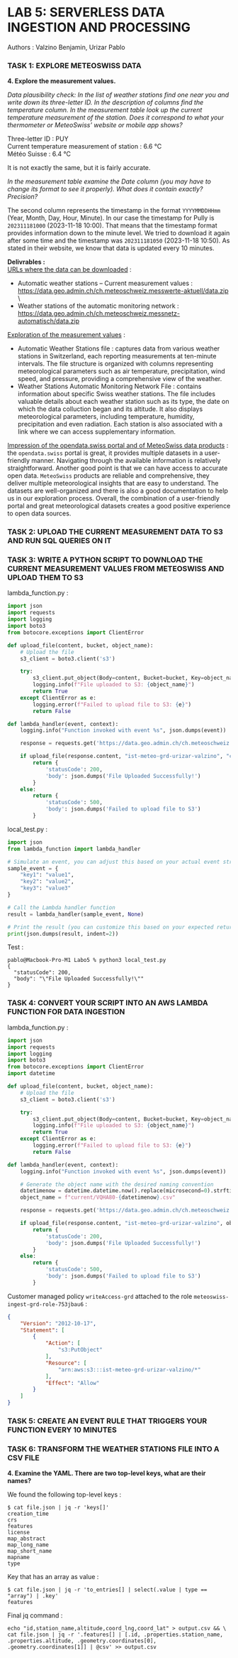 # LAB 5: SERVERLESS DATA INGESTION AND PROCESSING
Authors : Valzino Benjamin, Urizar Pablo

### TASK 1: EXPLORE METEOSWISS DATA

**4. Explore the measurement values.**

*Data plausibility check: In the list of weather stations find one near you and write down its three-letter ID. In the
description of columns find the temperature column. In the measurement table look up the current temperature
measurement of the station. Does it correspond to what your thermometer or MeteoSwiss’ website or mobile app shows?*

Three-letter ID : PUY\
Current temperature measurement of station : 6.6 °C\
Météo Suisse : 6.4 °C

It is not exactly the same, but it is fairly accurate.

*In the measurement table examine the Date column (you may have to change its format to see it properly). What does it
contain exactly? Precision?*

The second column represents the timestamp in the format `YYYYMMDDHHmm` (Year, Month, Day, Hour, Minute).
In our case the timestamp for Pully is `202311181000` (2023-11-18 10:00). That means that the timestamp format provides
information down to the minute level. We tried to download it again after some time and the timestamp was
`202311181050` (2023-11-18 10:50). As stated in their website, we know that data is updated every 10 minutes.

**Delivrables :**\
<ins>URLs where the data can be downloaded</ins> :
- Automatic weather stations – Current measurement values : https://data.geo.admin.ch/ch.meteoschweiz.messwerte-aktuell/data.zip \
- Weather stations of the automatic monitoring network : https://data.geo.admin.ch/ch.meteoschweiz.messnetz-automatisch/data.zip

<ins>Exploration of the measurement values</ins> :
- Automatic Weather Stations file : captures data from various weather stations in Switzerland, each reporting
measurements at ten-minute intervals. The file structure is organized with columns representing meteorological
parameters such as air temperature, precipitation, wind speed, and pressure, providing a comprehensive view of the
weather.
- Weather Stations Automatic Monitoring Network File : contains information about specific Swiss weather stations. The
file includes valuable details about each weather station such as its type, the date on which the data colluction began
and its altitude. It also displays meteorological parameters, including temperature, humidity, precipitation and even
radiation. Each station is also associated with a link where we can access supplementary information.

<ins>Impression of the opendata.swiss portal and of MeteoSwiss data products</ins> : the `opendata.swiss` portal is
great, it provides multiple datasets in a user-friendly manner. Navigating through the available information is
relatively straightforward. Another good point is that we can have access to accurate open data. `MeteoSwiss` products
are reliable and comprehensive, they deliver multiple meteorological insights that are easy to understand. The datasets
are well-organized and there is also a good documentation to help us in our exploration process. Overall, the
combination of a user-friendly portal and great meteorological datasets creates a good positive experience to open data
sources.

### TASK 2: UPLOAD THE CURRENT MEASUREMENT DATA TO S3 AND RUN SQL QUERIES ON IT

### TASK 3: WRITE A PYTHON SCRIPT TO DOWNLOAD THE CURRENT MEASUREMENT VALUES FROM METEOSWISS AND UPLOAD THEM TO S3

lambda_function.py :
```python
import json
import requests
import logging
import boto3
from botocore.exceptions import ClientError

def upload_file(content, bucket, object_name):
    # Upload the file
    s3_client = boto3.client('s3')

    try:
        s3_client.put_object(Body=content, Bucket=bucket, Key=object_name)
        logging.info(f"File uploaded to S3: {object_name}")
        return True
    except ClientError as e:
        logging.error(f"Failed to upload file to S3: {e}")
        return False

def lambda_handler(event, context):
    logging.info("Function invoked with event %s", json.dumps(event))

    response = requests.get('https://data.geo.admin.ch/ch.meteoschweiz.messwerte-aktuell/VQHA80.csv')

    if upload_file(response.content, "ist-meteo-grd-urizar-valzino", "current/data-meteo.csv"):
        return {
            'statusCode': 200,
            'body': json.dumps('File Uploaded Successfully!')
        }
    else:
        return {
            'statusCode': 500,
            'body': json.dumps('Failed to upload file to S3')
        }
```

local_test.py :
```python
import json
from lambda_function import lambda_handler

# Simulate an event, you can adjust this based on your actual event structure
sample_event = {
    "key1": "value1",
    "key2": "value2",
    "key3": "value3"
}

# Call the Lambda handler function
result = lambda_handler(sample_event, None)

# Print the result (you can customize this based on your expected return format)
print(json.dumps(result, indent=2))
```

Test :
```shell
pablo@Macbook-Pro-M1 Labo5 % python3 local_test.py 
{
  "statusCode": 200,
  "body": "\"File Uploaded Successfully!\""
}
```

### TASK 4: CONVERT YOUR SCRIPT INTO AN AWS LAMBDA FUNCTION FOR DATA INGESTION

lambda_function.py :
```python
import json
import requests
import logging
import boto3
from botocore.exceptions import ClientError
import datetime

def upload_file(content, bucket, object_name):
    # Upload the file
    s3_client = boto3.client('s3')

    try:
        s3_client.put_object(Body=content, Bucket=bucket, Key=object_name)
        logging.info(f"File uploaded to S3: {object_name}")
        return True
    except ClientError as e:
        logging.error(f"Failed to upload file to S3: {e}")
        return False

def lambda_handler(event, context):
    logging.info("Function invoked with event %s", json.dumps(event))

    # Generate the object name with the desired naming convention
    datetimenow = datetime.datetime.now().replace(microsecond=0).strftime("%Y-%m-%dT%H:%M")
    object_name = f"current/VQHA80-{datetimenow}.csv"

    response = requests.get('https://data.geo.admin.ch/ch.meteoschweiz.messwerte-aktuell/VQHA80.csv')

    if upload_file(response.content, "ist-meteo-grd-urizar-valzino", object_name):
        return {
            'statusCode': 200,
            'body': json.dumps('File Uploaded Successfully!')
        }
    else:
        return {
            'statusCode': 500,
            'body': json.dumps('Failed to upload file to S3')
        }
```

Customer managed policy `writeAccess-grd` attached to the role `meteoswiss-ingest-grd-role-753jbau6` :
```json
{
    "Version": "2012-10-17",
    "Statement": [
        {
            "Action": [
                "s3:PutObject"
            ],
            "Resource": [
                "arn:aws:s3:::ist-meteo-grd-urizar-valzino/*"
            ],
            "Effect": "Allow"
        }
    ]
}
```

### TASK 5: CREATE AN EVENT RULE THAT TRIGGERS YOUR FUNCTION EVERY 10 MINUTES

### TASK 6: TRANSFORM THE WEATHER STATIONS FILE INTO A CSV FILE

**4. Examine the YAML. There are two top-level keys, what are their names?**

We found the following top-level keys :
```shell
$ cat file.json | jq -r 'keys[]'
creation_time
crs
features
license
map_abstract
map_long_name
map_short_name
mapname
type
```

Key that has an array as value :
```shell
$ cat file.json | jq -r 'to_entries[] | select(.value | type == "array") | .key'
features
```

Final jq command :
```shell
echo "id,station_name,altitude,coord_lng,coord_lat" > output.csv && \
cat file.json | jq -r '.features[] | [.id, .properties.station_name, .properties.altitude, .geometry.coordinates[0], .geometry.coordinates[1]] | @csv' >> output.csv
```